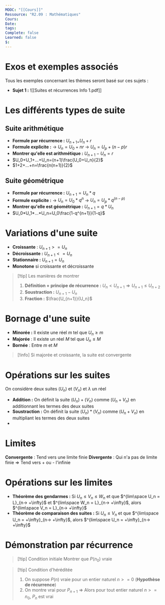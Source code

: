 ```yaml
---
MOOC: "[[Cours]]"
Ressource: "R2.09 : Mathématiques"
Cours: 
Date: 
tags: 
Complete: false
Learned: false
$:
---
```

# Exos et exemples associés
Tous les exemples concernant les thèmes seront basé sur ces sujets :
- **Sujet 1 :** ![[Suites et récurrences Info 1.pdf]]
# Les différents types de suite
## Suite arithmétique
- **Formule par récurrence :** $U_{n+1=}U_n+r$
- **Formule explicite :**
  → $U_n=U_0+nr$
  → $U_n = U_p +(n-p)r$
- **Montrer qu'elle est arithmétique :** $U_{n+1}-U_n=r$
- $U_0+U_1+…+U_n=(n+1)\frac{U_0+U_n}{2}$
- $1+2+…+n=\frac{n(n+1)}{2}$
## Suite géométrique
- **Formule par récurrence :** $U_{n+1}=U_n*q$
- **Formule explicite :**
  → $U_n=U_0*q^n$
  → $U_n = U_p*q^{(n-p)}$
- **Montrer qu'elle est géométrique :** $U_{n+1}=q*U_n$
- $U_0*U_1*…*U_n=U_0\frac{1-q^{n+1}}{1-q}$
# Variations d'une suite
- **Croissante** : $U_{n+1} >= U_n$
- **Décroissante :** $U_{n+1} <=U_n$
- **Stationnaire :** $U_{n+1} = U_n$
- **Monotone** si croissante et décroissante

> [!tip] Les manières de montrer
> 1. **Définition + principe de récurrence :**
>    $U_n < U_{n+1} ⇒ U_{n+1} ≤ U_{n+2}​$
> 2. **Soustraction :** $U_{n+1}-U_n$
> 3. **Fraction :** $\frac{U_{n+1}}{U_n}$

# Bornage d'une suite
- **Minorée :** Il existe une réel $m$ tel que $U_n≥m$
- **Majorée** : Il existe un réel $M$ tel que $U_n ≤ M$
- **Bornée** : Entre $m$ et $M$
> [!info] Si majorée et croissante, la suite est convergente

# Opérations sur les suites
On considère deux suites $(U_n)$ et $(V_n)$ et $\lambda$ un réel
- **Addition :** On définit la suite $(U_n)+(V_n)$ comme $(U_n+V_n)$ en additionnant les termes des deux suites
- **Soustraction :** On définit la suite $(U_n)*(V_n)$ comme $(U_n+V_n)$ en multipliant les termes des deux suites
- 
# Limites
**Convergente** : Tend vers une limite finie
**Divergente** : Qui n'a pas de limite finie ⇒ Tend vers + ou - l'infinie

# Opérations sur les limites
- **Théorème des gendarmes :** Si $U_n ≤ V_n ≤ W_n$ et que $^{lim\space U_n = L}_{n→ +\infty}$ et $^{lim\space W_n = L}_{n→ +\infty}$, alors $^{lim\space V_n = L}_{n→ +\infty}$
- **Théorème de comparaison des suites :** Si $U_n ≤ V_n$ et que $^{lim\space U_n = +\infty}_{n→ +\infty}$, alors $^{lim\space U_n = +\infty}_{n→ +\infty}$

# Démonstration par récurrence
> [!tip] Condition initiale
> Montrer que $P(n_0)$ vraie

> [!tip] Condition d'héréditée
> 1. On suppose $P(n)$ vraie pour un entier naturel $n>=0$ (**Hypothèse de récurrence**)
> 2. On montre vrai pour $P_{n+1}$
> ⇒ Alors pour tout entier naturel $n>=n_0$, $P_n$ est vrai

